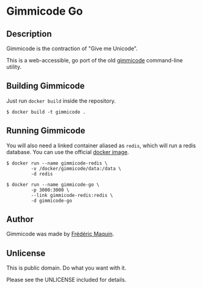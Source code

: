 # Gimmicode Go #

## Description ##

Gimmicode is the contraction of "Give me Unicode".

This is a web-accessible, go port of the old
[gimmicode](https://github.com/ephread/gimmicode) command-line utility.

## Building Gimmicode ##

Just run `docker build` inside the repository.

```
$ docker build -t gimmicode .
```

## Running Gimmicode ##

You will also need a linked container aliased as `redis`, which
will run a redis database. You can use the official
[docker image](https://registry.hub.docker.com/_/redis/).

```
$ docker run --name gimmicode-redis \
         -v /docker/gimmicode/data:/data \
         -d redis

$ docker run --name gimmicode-go \
         -p 3000:3000 \
         --link gimmicode-redis:redis \
         -d gimmicode-go 
```

## Author ##

Gimmicode was made by [Frédéric Maquin](ephread.com).

## Unlicense ##

This is public domain. Do what you want with it.

Please see the UNLICENSE included for details.